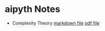 # aipyth Notes

- Complexity Theory
[markdown file](/math/ComplexityTheory.md)
[pdf file](/math/ComplexityTheory.pdf)
